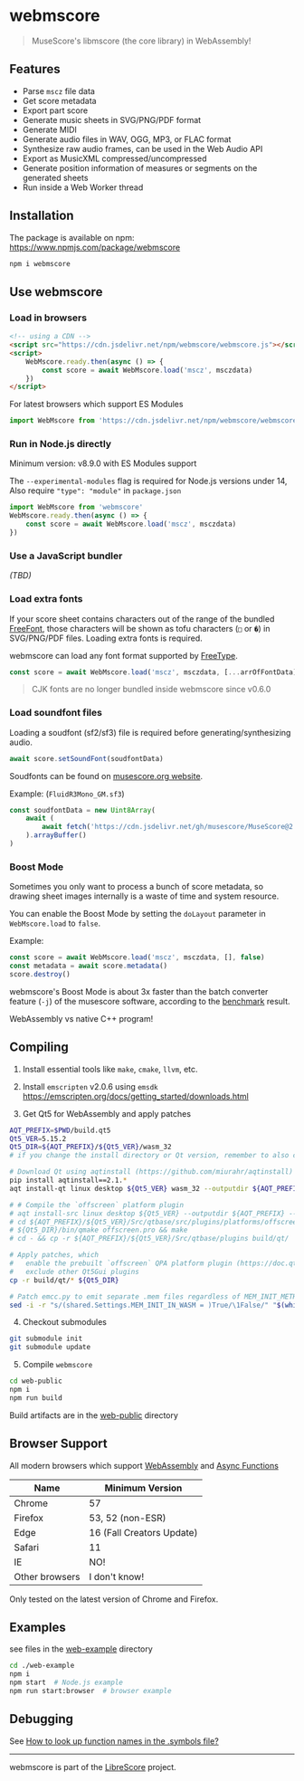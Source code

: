 
# webmscore

> MuseScore's libmscore (the core library) in WebAssembly!  

## Features

* Parse `mscz` file data
* Get score metadata
* Export part score
* Generate music sheets in SVG/PNG/PDF format
* Generate MIDI
* Generate audio files in WAV, OGG, MP3, or FLAC format
* Synthesize raw audio frames, can be used in the Web Audio API 
* Export as MusicXML compressed/uncompressed
* Generate position information of measures or segments on the generated sheets
* Run inside a Web Worker thread

## Installation

The package is available on npm: https://www.npmjs.com/package/webmscore

```sh
npm i webmscore
```

## Use webmscore

### Load in browsers

```html
<!-- using a CDN -->
<script src="https://cdn.jsdelivr.net/npm/webmscore/webmscore.js"></script>
<script>
    WebMscore.ready.then(async () => {
        const score = await WebMscore.load('mscz', msczdata)
    })
</script>
```

For latest browsers which support ES Modules

```js
import WebMscore from 'https://cdn.jsdelivr.net/npm/webmscore/webmscore.mjs'
```

### Run in Node.js directly

Minimum version: v8.9.0 with ES Modules support

The `--experimental-modules` flag is required for Node.js versions under 14,  
Also require `"type": "module"` in `package.json`

```js
import WebMscore from 'webmscore'
WebMscore.ready.then(async () => {
    const score = await WebMscore.load('mscz', msczdata)
})
```

### Use a JavaScript bundler

*(TBD)*

### Load extra fonts

If your score sheet contains characters out of the range of the bundled [FreeFont](https://www.gnu.org/software/freefont/), those characters will be shown as tofu characters (`□` or `�`) in SVG/PNG/PDF files. Loading extra fonts is required.

webmscore can load any font format supported by [FreeType](https://www.freetype.org/freetype2/docs/index.html).

```js
const score = await WebMscore.load('mscz', msczdata, [...arrOfFontData])
```

> CJK fonts are no longer bundled inside webmscore since v0.6.0

### Load soundfont files

Loading a soudfont (sf2/sf3) file is required before generating/synthesizing audio.

```js
await score.setSoundFont(soudfontData)
```

Soudfonts can be found on [musescore.org website](https://musescore.org/en/handbook/soundfonts-and-sfz-files#list).

Example: (`FluidR3Mono_GM.sf3`)

```js
const soudfontData = new Uint8Array(
    await (
        await fetch('https://cdn.jsdelivr.net/gh/musescore/MuseScore@2.1/share/sound/FluidR3Mono_GM.sf3')
    ).arrayBuffer()
)
```

### Boost Mode

Sometimes you only want to process a bunch of score metadata, so drawing sheet images internally is a waste of time and system resource.

You can enable the Boost Mode by setting the `doLayout` parameter in `WebMscore.load` to `false`.

Example:

```js
const score = await WebMscore.load('mscz', msczdata, [], false)
const metadata = await score.metadata()
score.destroy()
```

webmscore's Boost Mode is about 3x faster than the batch converter feature (`-j`) of the musescore software, according to the [benchmark](./web-example/benchmark.js) result.

WebAssembly vs native C++ program!

## Compiling

1. Install essential tools like `make`, `cmake`, `llvm`, etc.

2. Install `emscripten` v2.0.6 using `emsdk`
https://emscripten.org/docs/getting_started/downloads.html

3. Get Qt5 for WebAssembly and apply patches

```sh
AQT_PREFIX=$PWD/build.qt5
Qt5_VER=5.15.2
Qt5_DIR=${AQT_PREFIX}/${Qt5_VER}/wasm_32
# if you change the install directory or Qt version, remember to also change the `PREFIX_PATH` variable in `web/Makefile` file

# Download Qt using aqtinstall (https://github.com/miurahr/aqtinstall)
pip install aqtinstall==2.1.*
aqt install-qt linux desktop ${Qt5_VER} wasm_32 --outputdir ${AQT_PREFIX} --archives qtbase

# # Compile the `offscreen` platform plugin
# aqt install-src linux desktop ${Qt5_VER} --outputdir ${AQT_PREFIX} --archives qtbase
# cd ${AQT_PREFIX}/${Qt5_VER}/Src/qtbase/src/plugins/platforms/offscreen
# ${Qt5_DIR}/bin/qmake offscreen.pro && make
# cd - && cp -r ${AQT_PREFIX}/${Qt5_VER}/Src/qtbase/plugins build/qt/

# Apply patches, which 
#   enable the prebuilt `offscreen` QPA platform plugin (https://doc.qt.io/qt-5/qpa.html), and
#   exclude other Qt5Gui plugins
cp -r build/qt/* ${Qt5_DIR}

# Patch emcc.py to emit separate .mem files regardless of MEM_INIT_METHOD settings (MEM_INIT_METHOD won't work with wasm)
sed -i -r "s/(shared.Settings.MEM_INIT_IN_WASM = )True/\1False/" "$(which emcc).py"
```

4. Checkout submodules

```sh
git submodule init
git submodule update
```

5. Compile `webmscore`

```sh
cd web-public
npm i
npm run build
```

Build artifacts are in the [web-public](./web-public) directory

## Browser Support 

All modern browsers which support [WebAssembly](https://caniuse.com/#feat=wasm) and [Async Functions](https://caniuse.com/#feat=async-functions)

| Name | Minimum Version |
|---|---|
| Chrome | 57 |
| Firefox | 53, 52 (non-ESR) |
| Edge | 16 (Fall Creators Update) |
| Safari | 11 |
| IE | NO! |
| Other browsers | I don't know! |

Only tested on the latest version of Chrome and Firefox.

## Examples

see files in the [web-example](./web-example) directory

```sh
cd ./web-example
npm i
npm start  # Node.js example
npm run start:browser  # browser example
```

## Debugging

See [How to look up function names in the .symbols file?](https://github.com/LibreScore/webmscore/blob/web/CHANGELOG.md#0192---2021-01-25)

---

webmscore is part of the [LibreScore](https://github.com/LibreScore/) project.
